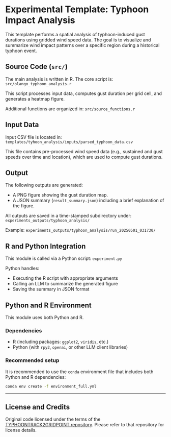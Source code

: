 # Experimental Template: Typhoon Impact Analysis

This template performs a spatial analysis of typhoon-induced gust durations using gridded wind speed data. The goal is to visualize and summarize wind impact patterns over a specific region during a historical typhoon event.

## Source Code (`src/`)

The main analysis is written in R. The core script is:
`src/olango_typhoon_analysis.r`

This script processes input data, computes gust duration per grid cell, and generates a heatmap figure.

Additional functions are organized in:
`src/source_functions.r`

## Input Data

Input CSV file is located in:
`templates/tyhoon_analysis/inputs/parsed_typhoon_data.csv`

This file contains pre-processed wind speed data (e.g., sustained and gust speeds over time and location), which are used to compute gust durations.

## Output

The following outputs are generated:

- A PNG figure showing the gust duration map.
- A JSON summary (`result_summary.json`) including a brief explanation of the figure.

All outputs are saved in a time-stamped subdirectory under:
`experiments_outputs/typhoon_analysis/`

Example:
`experiments_outputs/typhoon_analysis/run_20250501_031730/`

## R and Python Integration

This module is called via a Python script:
`experiment.py`

Python handles:

- Executing the R script with appropriate arguments
- Calling an LLM to summarize the generated figure
- Saving the summary in JSON format

## Python and R Environment

This module uses both Python and R.

### Dependencies

- R (including packages: `ggplot2`, `viridis`, etc.)
- Python (with `rpy2`, `openai`, or other LLM client libraries)

### Recommended setup

It is recommended to use the `conda` environment file that includes both Python and R dependencies:

```bash
conda env create -f environment_full.yml
```

---

## License and Credits
Original code licensed under the terms of the [TYPHOONTRACK2GRIDPOINT repository](https://github.com/rodekruis/TYPHOONTRACK2GRIDPOINT#). Please refer to that repository for license details.
